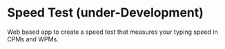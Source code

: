 # Speed Test (under-Development)
Web based app to create a speed test that measures your typing speed in CPMs and WPMs.
